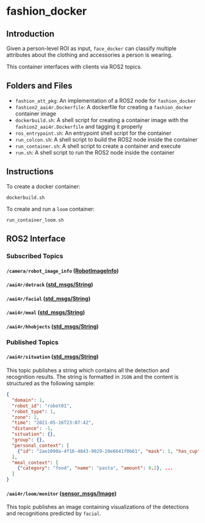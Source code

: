 # fashion_docker

## Introduction

Given a person-level ROI as input, ``face_docker`` can classify multiple attributes about the clothing and accessories a person is wearing.

This container interfaces with clients via ROS2 topics.

## Folders and Files

- ``fashion_att_pkg``: An implementation of a ROS2 node for ``fashion_docker``
- ``fashion2_aai4r.Dockerfile``: A dockerfile for creating a ``fashion_docker`` container image
- ``dockerbuild.sh``: A shell script for creating a container image with the ``fashion2_aai4r.Dockerfile`` and tagging it properly
- ``ros_entrypoint.sh``: An entrypoint shell script for the container
- ``run_colcon.sh``: A shell script to build the ROS2 node inside the container
- ``run_container.sh``: A shell script to create a container and execute
- ``run.sh``: A shell script to run the ROS2 node inside the container

## Instructions

To create a docker container:

```
dockerbuild.sh
```

To create and run a ``loom`` container:

```
run_container_loom.sh
```

## ROS2 Interface

### Subscribed Topics

#### ``/camera/robot_image_info`` ([RobotImageInfo](https://github.com/aai4r/ai-containers/blob/main/aai4r_edge_interfaces/msg/RobotImageInfo.msg))

#### ``/aai4r/detrack`` ([std_msgs/String](https://github.com/ros2/common_interfaces/blob/humble/std_msgs/msg/String.msg))

#### ``/aai4r/facial`` ([std_msgs/String](https://github.com/ros2/common_interfaces/blob/humble/std_msgs/msg/String.msg))

#### ``/aai4r/meal`` ([std_msgs/String](https://github.com/ros2/common_interfaces/blob/humble/std_msgs/msg/String.msg))

#### ``/aai4r/hhobjects`` ([std_msgs/String](https://github.com/ros2/common_interfaces/blob/humble/std_msgs/msg/String.msg))


### Published Topics

#### ``/aai4r/situation`` ([std_msgs/String](https://github.com/ros2/common_interfaces/blob/humble/std_msgs/msg/String.msg))

This topic publishes a string which contains all the detection and recognition results. The string is formatted in ``JSON`` and the content is structured as the following sample:

```json
{
  "domain": 1, 
  "robot_id": "robot01", 
  "robot_type": 1, 
  "zone": 2, 
  "time": "2021-05-16T23:07:42", 
  "distance": -1, 
  "situation": {}, 
  "group": {}, 
  "personal_context": [
    {"id": "2ae1090a-4f16-4843-9029-20e6641f0b61", "mask": 1, "has_cup": 1}, ...
  ],
  "meal_context": [
    {"category": "food", "name": "pasta", "amount": 0.2}, ...
  ]
}
```

#### ``/aai4r/loom/monitor`` ([sensor_msgs/Image](https://github.com/ros2/common_interfaces/blob/humble/sensor_msgs/msg/Image.msg))


This topic publishes an image containing visualizations of the detections and recognitions predicted by ``facial``.

